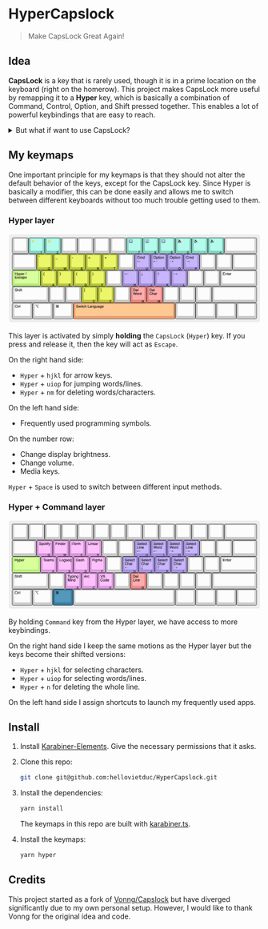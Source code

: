 # HyperCapslock

> Make CapsLock Great Again!

## Idea

**CapsLock** is a key that is rarely used, though it is in a prime location on the keyboard (right on the homerow). This project makes CapsLock more useful by remapping it to a **Hyper** key, which is basically a combination of Command, Control, Option, and Shift pressed together. This enables a lot of powerful keybindings that are easy to reach.

<details>
  <summary>But what if want to use CapsLock?</summary>

Don't worry, you can still use CapsLock by pressing `CapsLock` + `Escape`.

</details>

## My keymaps

One important principle for my keymaps is that they should not alter the default behavior of the keys, except for the CapsLock key. Since Hyper is basically a modifier, this can be done easily and allows me to switch between different keyboards without too much trouble getting used to them.

### Hyper layer

![Hyper layer](./images/hyper-capslock-base-layer.png)

This layer is activated by simply **holding** the `CapsLock` (`Hyper`) key. If you press and release it, then the key will act as `Escape`.

On the right hand side:
- `Hyper` + `hjkl` for arrow keys.
- `Hyper` + `uiop` for jumping words/lines.
- `Hyper` + `nm` for deleting words/characters.

On the left hand side:
- Frequently used programming symbols.

On the number row:
- Change display brightness.
- Change volume.
- Media keys.

`Hyper` + `Space` is used to switch between different input methods.

### Hyper + Command layer

![Hyper Command layer](./images/hyper-capslock-cmd-layer.png)

By holding `Command` key from the Hyper layer, we have access to more keybindings.

On the right hand side I keep the same motions as the Hyper layer but the keys become their shifted versions:
- `Hyper` + `hjkl` for selecting characters.
- `Hyper` + `uiop` for selecting words/lines.
- `Hyper` + `n` for deleting the whole line.

On the left hand side I assign shortcuts to launch my frequently used apps.

## Install

1. Install [Karabiner-Elements](https://github.com/pqrs-org/Karabiner-Elements). Give the necessary permissions that it asks.

2. Clone this repo:

    ```bash
    git clone git@github.com:hellovietduc/HyperCapslock.git
    ```

3. Install the dependencies:

    ```bash
    yarn install
    ```

    The keymaps in this repo are built with [karabiner.ts](https://github.com/evan-liu/karabiner.ts).

4. Install the keymaps:

    ```bash
    yarn hyper
    ```

## Credits

This project started as a fork of [Vonng/Capslock](https://github.com/Vonng/Capslock) but have diverged significantly due to my own personal setup. However, I would like to thank Vonng for the original idea and code.

